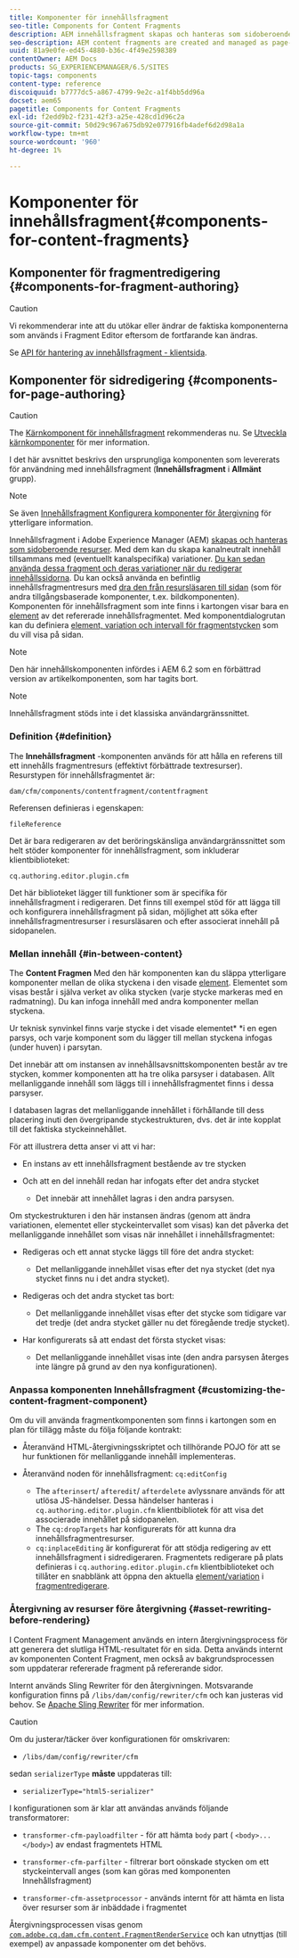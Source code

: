 ```yaml
---
title: Komponenter för innehållsfragment
seo-title: Components for Content Fragments
description: AEM innehållsfragment skapas och hanteras som sidoberoende resurser
seo-description: AEM content fragments are created and managed as page-independent assets
uuid: 81a9e0fe-ed45-4880-b36c-4f49e2598389
contentOwner: AEM Docs
products: SG_EXPERIENCEMANAGER/6.5/SITES
topic-tags: components
content-type: reference
discoiquuid: b7777dc5-a867-4799-9e2c-a1f4bb5dd96a
docset: aem65
pagetitle: Components for Content Fragments
exl-id: f2edd9b2-f231-42f3-a25e-428cd1d96c2a
source-git-commit: 50d29c967a675db92e077916fb4adef6d2d98a1a
workflow-type: tm+mt
source-wordcount: '960'
ht-degree: 1%

---
```


# Komponenter för innehållsfragment{#components-for-content-fragments}

## Komponenter för fragmentredigering {#components-for-fragment-authoring}

>[!CAUTION]
>
>Vi rekommenderar inte att du utökar eller ändrar de faktiska komponenterna som används i Fragment Editor eftersom de fortfarande kan ändras.

Se [API för hantering av innehållsfragment - klientsida](/help/sites-developing/customizing-content-fragments.md#the-content-fragment-management-api-client-side).

## Komponenter för sidredigering {#components-for-page-authoring}

>[!CAUTION]
>
>The [Kärnkomponent för innehållsfragment](https://helpx.adobe.com/experience-manager/core-components/using/content-fragment-component.html) rekommenderas nu. Se [Utveckla kärnkomponenter](https://helpx.adobe.com/experience-manager/core-components/using/developing.html) för mer information.
>
>I det här avsnittet beskrivs den ursprungliga komponenten som levererats för användning med innehållsfragment (**Innehållsfragment** i **Allmänt** grupp).

>[!NOTE]
>
>Se även [Innehållsfragment Konfigurera komponenter för återgivning](/help/sites-developing/content-fragments-config-components-rendering.md) för ytterligare information.

Innehållsfragment i Adobe Experience Manager (AEM) [skapas och hanteras som sidoberoende resurser](/help/assets/content-fragments/content-fragments.md). Med dem kan du skapa kanalneutralt innehåll tillsammans med (eventuellt kanalspecifika) variationer. [Du kan sedan använda dessa fragment och deras variationer när du redigerar innehållssidorna](/help/sites-authoring/content-fragments.md). Du kan också använda en befintlig innehållsfragmentresurs med [dra den från resursläsaren till sidan](/help/sites-authoring/content-fragments.md#adding-a-content-fragment-to-your-page) (som för andra tillgångsbaserade komponenter, t.ex. bildkomponenten). Komponenten för innehållsfragment som inte finns i kartongen visar bara en [element](/help/assets/content-fragments/content-fragments.md#constituent-parts-of-a-content-fragment) av det refererade innehållsfragmentet. Med komponentdialogrutan kan du definiera [element, variation och intervall för fragmentstycken](/help/assets/content-fragments/content-fragments.md#constituent-parts-of-a-content-fragment) som du vill visa på sidan.

>[!NOTE]
>
>Den här innehållskomponenten infördes i AEM 6.2 som en förbättrad version av artikelkomponenten, som har tagits bort.

>[!NOTE]
>
>Innehållsfragment stöds inte i det klassiska användargränssnittet.

### Definition {#definition}

The **Innehållsfragment** -komponenten används för att hålla en referens till ett innehålls fragmentresurs (effektivt förbättrade textresurser). Resurstypen för innehållsfragmentet är:

`dam/cfm/components/contentfragment/contentfragment`

Referensen definieras i egenskapen:

`fileReference`

Det är bara redigeraren av det beröringskänsliga användargränssnittet som helt stöder komponenter för innehållsfragment, som inkluderar klientbiblioteket:

`cq.authoring.editor.plugin.cfm`

Det här biblioteket lägger till funktioner som är specifika för innehållsfragment i redigeraren. Det finns till exempel stöd för att lägga till och konfigurera innehållsfragment på sidan, möjlighet att söka efter innehållsfragmentresurser i resursläsaren och efter associerat innehåll på sidopanelen.

### Mellan innehåll {#in-between-content}

The **Content Fragmen** Med den här komponenten kan du släppa ytterligare komponenter mellan de olika styckena i den visade [element](/help/assets/content-fragments/content-fragments.md#constituent-parts-of-a-content-fragment). Elementet som visas består i själva verket av olika stycken (varje stycke markeras med en radmatning). Du kan infoga innehåll med andra komponenter mellan styckena.

Ur teknisk synvinkel finns varje stycke i det visade elementet* *i en egen parsys, och varje komponent som du lägger till mellan styckena infogas (under huven) i parsytan.

Det innebär att om instansen av innehållsavsnittskomponenten består av tre stycken, kommer komponenten att ha tre olika parsyser i databasen. Allt mellanliggande innehåll som läggs till i innehållsfragmentet finns i dessa parsyser.

I databasen lagras det mellanliggande innehållet i förhållande till dess placering inuti den övergripande styckestrukturen, dvs. det är inte kopplat till det faktiska styckeinnehållet.

För att illustrera detta anser vi att vi har:

* En instans av ett innehållsfragment bestående av tre stycken
* Och att en del innehåll redan har infogats efter det andra stycket

   * Det innebär att innehållet lagras i den andra parsysen.

Om styckestrukturen i den här instansen ändras (genom att ändra variationen, elementet eller styckeintervallet som visas) kan det påverka det mellanliggande innehållet som visas när innehållet i innehållsfragmentet:

* Redigeras och ett annat stycke läggs till före det andra stycket:

   * Det mellanliggande innehållet visas efter det nya stycket (det nya stycket finns nu i det andra stycket).

* Redigeras och det andra stycket tas bort:

   * Det mellanliggande innehållet visas efter det stycke som tidigare var det tredje (det andra stycket gäller nu det föregående tredje stycket).

* Har konfigurerats så att endast det första stycket visas:

   * Det mellanliggande innehållet visas inte (den andra parsysen återges inte längre på grund av den nya konfigurationen).

### Anpassa komponenten Innehållsfragment {#customizing-the-content-fragment-component}

Om du vill använda fragmentkomponenten som finns i kartongen som en plan för tillägg måste du följa följande kontrakt:

* Återanvänd HTML-återgivningsskriptet och tillhörande POJO för att se hur funktionen för mellanliggande innehåll implementeras.
* Återanvänd noden för innehållsfragment: `cq:editConfig`

   * The `afterinsert`/ `afteredit`/ `afterdelete` avlyssnare används för att utlösa JS-händelser. Dessa händelser hanteras i `cq.authoring.editor.plugin.cfm` klientbibliotek för att visa det associerade innehållet på sidopanelen.
   * The `cq:dropTargets` har konfigurerats för att kunna dra innehållsfragmentresurser.
   * `cq:inplaceEditing` är konfigurerat för att stödja redigering av ett innehållsfragment i sidredigeraren. Fragmentets redigerare på plats definieras i `cq.authoring.editor.plugin.cfm` klientbiblioteket och tillåter en snabblänk att öppna den aktuella [element/variation](/help/assets/content-fragments/content-fragments.md#constituent-parts-of-a-content-fragment) i [fragmentredigerare](/help/assets/content-fragments/content-fragments-variations.md).

### Återgivning av resurser före återgivning {#asset-rewriting-before-rendering}

I Content Fragment Management används en intern återgivningsprocess för att generera det slutliga HTML-resultatet för en sida. Detta används internt av komponenten Content Fragment, men också av bakgrundsprocessen som uppdaterar refererade fragment på refererande sidor.

Internt används Sling Rewriter för den återgivningen. Motsvarande konfiguration finns på `/libs/dam/config/rewriter/cfm` och kan justeras vid behov. Se [Apache Sling Rewriter](https://sling.apache.org/documentation/bundles/output-rewriting-pipelines-org-apache-sling-rewriter.html) för mer information.

>[!CAUTION]
>
>Om du justerar/täcker över konfigurationen för omskrivaren:
>
>* `/libs/dam/config/rewriter/cfm`
>
>sedan `serializerType` **måste** uppdateras till:
>
>* `serializerType="html5-serializer"`

I konfigurationen som är klar att användas används följande transformatorer:

* `transformer-cfm-payloadfilter` - för att hämta `body` part ( `<body>...</body>`) av endast fragmentets HTML

* `transformer-cfm-parfilter` - filtrerar bort oönskade stycken om ett styckeintervall anges (som kan göras med komponenten Innehållsfragment)
* `transformer-cfm-assetprocessor` - används internt för att hämta en lista över resurser som är inbäddade i fragmentet

Återgivningsprocessen visas genom [`com.adobe.cq.dam.cfm.content.FragmentRenderService`](https://helpx.adobe.com/experience-manager/6-5/sites/developing/using/reference-materials/javadoc/com/adobe/cq/dam/cfm/ContentFragment.html) och kan utnyttjas (till exempel) av anpassade komponenter om det behövs.
